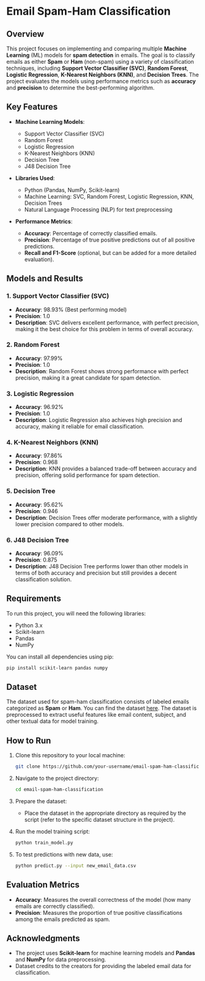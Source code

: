 # Email Spam-Ham Classification

## Overview
This project focuses on implementing and comparing multiple **Machine Learning** (ML) models for **spam detection** in emails. The goal is to classify emails as either **Spam** or **Ham** (non-spam) using a variety of classification techniques, including **Support Vector Classifier (SVC)**, **Random Forest**, **Logistic Regression**, **K-Nearest Neighbors (KNN)**, and **Decision Trees**. The project evaluates the models using performance metrics such as **accuracy** and **precision** to determine the best-performing algorithm.

## Key Features
- **Machine Learning Models**:
  - Support Vector Classifier (SVC)
  - Random Forest
  - Logistic Regression
  - K-Nearest Neighbors (KNN)
  - Decision Tree
  - J48 Decision Tree
- **Libraries Used**:
  - Python (Pandas, NumPy, Scikit-learn)
  - Machine Learning: SVC, Random Forest, Logistic Regression, KNN, Decision Trees
  - Natural Language Processing (NLP) for text preprocessing

- **Performance Metrics**:
  - **Accuracy**: Percentage of correctly classified emails.
  - **Precision**: Percentage of true positive predictions out of all positive predictions.
  - **Recall and F1-Score** (optional, but can be added for a more detailed evaluation).

## Models and Results

### 1. **Support Vector Classifier (SVC)**
- **Accuracy**: 98.93% (Best performing model)
- **Precision**: 1.0
- **Description**: SVC delivers excellent performance, with perfect precision, making it the best choice for this problem in terms of overall accuracy.

### 2. **Random Forest**
- **Accuracy**: 97.99%
- **Precision**: 1.0
- **Description**: Random Forest shows strong performance with perfect precision, making it a great candidate for spam detection.

### 3. **Logistic Regression**
- **Accuracy**: 96.92%
- **Precision**: 1.0
- **Description**: Logistic Regression also achieves high precision and accuracy, making it reliable for email classification.

### 4. **K-Nearest Neighbors (KNN)**
- **Accuracy**: 97.86%
- **Precision**: 0.968
- **Description**: KNN provides a balanced trade-off between accuracy and precision, offering solid performance for spam detection.

### 5. **Decision Tree**
- **Accuracy**: 95.62%
- **Precision**: 0.946
- **Description**: Decision Trees offer moderate performance, with a slightly lower precision compared to other models.

### 6. **J48 Decision Tree**
- **Accuracy**: 96.09%
- **Precision**: 0.875
- **Description**: J48 Decision Tree performs lower than other models in terms of both accuracy and precision but still provides a decent classification solution.

## Requirements
To run this project, you will need the following libraries:
- Python 3.x
- Scikit-learn
- Pandas
- NumPy

You can install all dependencies using pip:
```bash
pip install scikit-learn pandas numpy
```

## Dataset
The dataset used for spam-ham classification consists of labeled emails categorized as **Spam** or **Ham**. You can find the dataset [here](add-dataset-link-here). The dataset is preprocessed to extract useful features like email content, subject, and other textual data for model training.

## How to Run

1. Clone this repository to your local machine:
   ```bash
   git clone https://github.com/your-username/email-spam-ham-classification.git
   ```

2. Navigate to the project directory:
   ```bash
   cd email-spam-ham-classification
   ```

3. Prepare the dataset:
   - Place the dataset in the appropriate directory as required by the script (refer to the specific dataset structure in the project).

4. Run the model training script:
   ```bash
   python train_model.py
   ```

5. To test predictions with new data, use:
   ```bash
   python predict.py --input new_email_data.csv
   ```

## Evaluation Metrics
- **Accuracy**: Measures the overall correctness of the model (how many emails are correctly classified).
- **Precision**: Measures the proportion of true positive classifications among the emails predicted as spam.

## Acknowledgments
- The project uses **Scikit-learn** for machine learning models and **Pandas** and **NumPy** for data preprocessing.
- Dataset credits to the creators for providing the labeled email data for classification.
